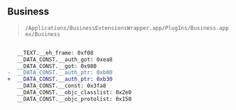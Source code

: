 ## Business

> `/Applications/BusinessExtensionsWrapper.app/PlugIns/Business.appex/Business`

```diff

   __TEXT.__eh_frame: 0xf08
   __DATA_CONST.__auth_got: 0xea8
   __DATA_CONST.__got: 0x980
-  __DATA_CONST.__auth_ptr: 0xb80
+  __DATA_CONST.__auth_ptr: 0xb30
   __DATA_CONST.__const: 0x3fa8
   __DATA_CONST.__objc_classlist: 0x2e0
   __DATA_CONST.__objc_protolist: 0x150

```

